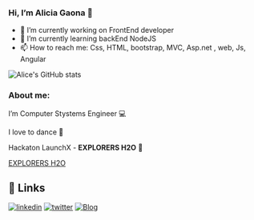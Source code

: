 ### Hi, I’m Alicia Gaona 👋


- 🔭 I’m currently working on FrontEnd developer
- 🌱 I’m currently learning backEnd NodeJS
- 📫 How to reach me: Css, HTML, bootstrap, MVC, Asp.net , web, Js, Angular


![Alice's GitHub stats](https://github-readme-stats.vercel.app/api?username=AliciaGaona&show_icons=true&theme=gruvbox)


### About me:

 I’m Computer Stystems Engineer 💻
 
 I love to dance 💃
 
Hackaton LaunchX -  __EXPLORERS H2O__ 🐋 

[EXPLORERS H2O](https://github.com/Elchicogamer117/savingouroceansfrtnd)

## 🔗 Links

[![linkedin](https://img.shields.io/badge/linkedin-0A66C2?style=for-the-badge&logo=linkedin&logoColor=white)](https://www.linkedin.com/in/alicia-gaona-719a6b139/)
[![twitter](https://img.shields.io/badge/twitter-1DA1F2?style=for-the-badge&logo=twitter&logoColor=white)](https://twitter.com/AliciaGaona20)
[![Blog](https://img.shields.io/badge/my_portfolio-000?style=for-the-badge&logo=ko-fi&logoColor=white)](https://aliciagaona.github.io/my_launchx_blog/)



